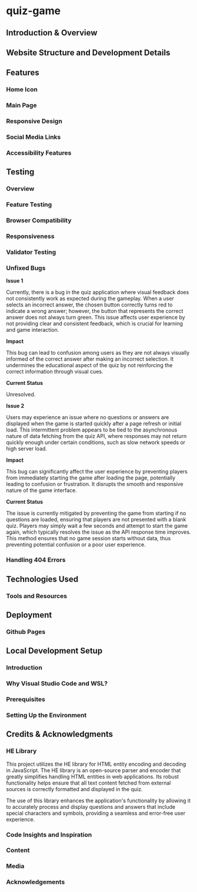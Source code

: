 # quiz-game

## Introduction & Overview 

## Website Structure and Development Details

## Features

### Home Icon

### Main Page

### Responsive Design

### Social Media Links

### Accessibility Features

##  Testing

### Overview

### Feature Testing

### Browser Compatibility

### Responsiveness

### Validator Testing



### Unfixed Bugs

**Issue 1**

Currently, there is a bug in the quiz application where visual feedback does not consistently work as expected during the gameplay. When a user selects an incorrect answer, the chosen button correctly turns red to indicate a wrong answer; however, the button that represents the correct answer does not always turn green. This issue affects user experience by not providing clear and consistent feedback, which is crucial for learning and game interaction.

**Impact**

This bug can lead to confusion among users as they are not always visually informed of the correct answer after making an incorrect selection. It undermines the educational aspect of the quiz by not reinforcing the correct information through visual cues.

**Current Status**

Unresolved.

**Issue 2**

Users may experience an issue where no questions or answers are displayed when the game is started quickly after a page refresh or initial load. This intermittent problem appears to be tied to the asynchronous nature of data fetching from the quiz API, where responses may not return quickly enough under certain conditions, such as slow network speeds or high server load.

**Impact**

This bug can significantly affect the user experience by preventing players from immediately starting the game after loading the page, potentially leading to confusion or frustration. It disrupts the smooth and responsive nature of the game interface.

**Current Status**

The issue is currently mitigated by preventing the game from starting if no questions are loaded, ensuring that players are not presented with a blank quiz. Players may simply wait a few seconds and attempt to start the game again, which typically resolves the issue as the API response time improves. This method ensures that no game session starts without data, thus preventing potential confusion or a poor user experience.

### Handling 404 Errors

## Technologies Used

### Tools and Resources

## Deployment

### Github Pages

## Local Development Setup

### Introduction

### Why Visual Studio Code and WSL?

### Prerequisites

### Setting Up the Environment

## Credits & Acknowledgments

### HE Library

This project utilizes the HE library for HTML entity encoding and decoding in JavaScript. The HE library is an open-source parser and encoder that greatly simplifies handling HTML entities in web applications. Its robust functionality helps ensure that all text content fetched from external sources is correctly formatted and displayed in the quiz.

The use of this library enhances the application's functionality by allowing it to accurately process and display questions and answers that include special characters and symbols, providing a seamless and error-free user experience.

### Code Insights and Inspiration

### Content

### Media

### Acknowledgements